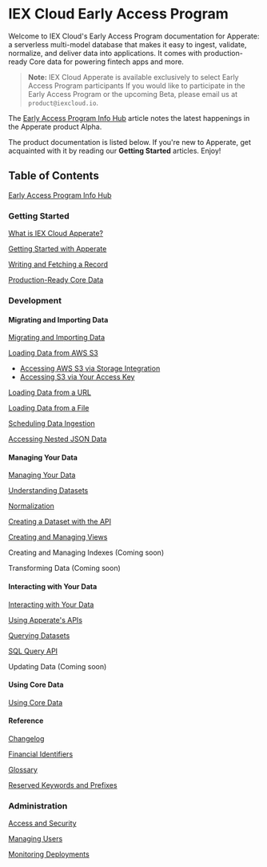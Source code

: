 # IEX Cloud Early Access Program

Welcome to IEX Cloud's Early Access Program documentation for Apperate: a serverless multi-model database that makes it easy to ingest, validate, normalize, and deliver data into applications. It comes with production-ready Core data for powering fintech apps and more.

> **Note:** IEX Cloud Apperate is available exclusively to select Early Access Program participants If you would like to participate in the Early Access Program or the upcoming Beta, please email us at `product@iexcloud.io`. 

The [Early Access Program Info Hub](./source/getting-started/early-access-program-info-hub.md) article notes the latest happenings in the Apperate product Alpha. 

The product documentation is listed below. If you're new to Apperate, get acquainted with it by reading our **Getting Started** articles. Enjoy!

## Table of Contents

[Early Access Program Info Hub](./source/getting-started/early-access-program-info-hub.md)

### Getting Started

[What is IEX Cloud Apperate?](./source/getting-started/what-is-iex-cloud-apperate.md)

[Getting Started with Apperate](./source/getting-started/getting-started-with-an-example-dataset.md)

[Writing and Fetching a Record](./source/getting-started/writing-and-fetching-a-record.md)

[Production-Ready Core Data](./source/getting-started/production-ready-core-data.md)

### Development

#### Migrating and Importing Data

[Migrating and Importing Data](./source/migrating-and-importing-data.md)

[Loading Data from AWS S3](./source/migrating-and-importing-data/loading-data-from-aws-s3.md)

- [Accessing AWS S3 via Storage Integration](./source/migrating-and-importing-data/accessing-s3-via-storage-integration.md)
- [Accessing S3 via Your Access Key](./source/migrating-and-importing-data/accessing-s3-via-your-access-key.md)

[Loading Data from a URL](./source/migrating-and-importing-data/loading-data-from-a-url.md)

[Loading Data from a File](./source/migrating-and-importing-data/loading-data-from-a-file.md)

[Scheduling Data Ingestion](./source/migrating-and-importing-data/scheduling-data-ingestion.md)

[Accessing Nested JSON Data](./source/migrating-and-importing-data/accessing-nested-json-data.md)

#### Managing Your Data

[Managing Your Data](./source/managing-your-data.md)

[Understanding Datasets](./source/managing-your-data/understanding-datasets.md)

[Normalization](./source/managing-your-data/defining-schemas/normalization.md)

[Creating a Dataset with the API](./source/managing-your-data/creating-a-dataset-with-the-api.md)

[Creating and Managing Views](./source/managing-your-data/creating-and-managing-views.md)

Creating and Managing Indexes \(Coming soon\)

Transforming Data \(Coming soon\)

#### Interacting with Your Data

[Interacting with Your Data](./source/interacting-with-your-data.md)

[Using Apperate's APIs](./source/interacting-with-your-data/apperate-api-basics.md)

[Querying Datasets](./source/interacting-with-your-data/querying-data/querying-datasets.md)

[SQL Query API](./source/interacting-with-your-data/querying-data/sql-query-api.md)

Updating Data \(Coming soon\)

#### Using Core Data

[Using Core Data](./source/using-core-data.md)

#### Reference

[Changelog](./source/reference/changelog.md)

[Financial Identifiers](./source/reference/financial-identifiers.md)

[Glossary](./source/reference/glossary.md)

[Reserved Keywords and Prefixes](./source/reference/reserved-keywords-and-prefixes.md)

### Administration

[Access and Security](./source/administration/access-and-security.md)

[Managing Users](./source/administration/managing-users.md)

[Monitoring Deployments](./source/administration/monitoring-deployments.md)
